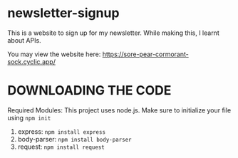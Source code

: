 # newsletter-signup
This is a website to sign up for my newsletter. While making this, I learnt about APIs.

You may view the website here: https://sore-pear-cormorant-sock.cyclic.app/

# DOWNLOADING THE CODE
Required Modules: This project uses node.js. Make sure to initialize your file using `npm init`
1. express: `npm install express`
2. body-parser: `npm install body-parser`
3. request: `npm install request`
